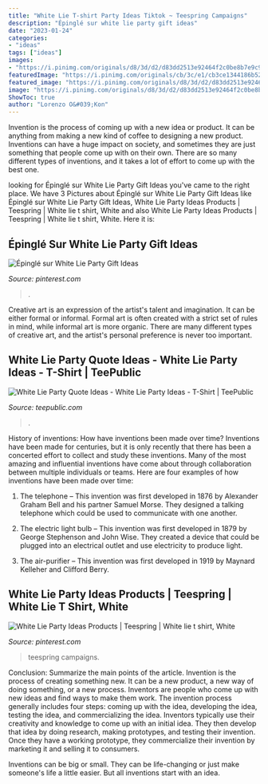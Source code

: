 ```yaml
---
title: "White Lie T-shirt Party Ideas Tiktok ~ Teespring Campaigns"
description: "Épinglé sur white lie party gift ideas"
date: "2023-01-24"
categories:
- "ideas"
tags: ["ideas"]
images:
- "https://i.pinimg.com/originals/d8/3d/d2/d83dd2513e92464f2c0be8b7e9c93d05.png"
featuredImage: "https://i.pinimg.com/originals/cb/3c/e1/cb3ce1344186b52a4a1490c3ddff2e85.jpg"
featured_image: "https://i.pinimg.com/originals/d8/3d/d2/d83dd2513e92464f2c0be8b7e9c93d05.png"
image: "https://i.pinimg.com/originals/d8/3d/d2/d83dd2513e92464f2c0be8b7e9c93d05.png"
ShowToc: true
author: "Lorenzo O&#039;Kon"
---
```



Invention is the process of coming up with a new idea or product. It can be anything from making a new kind of coffee to designing a new product. Inventions can have a huge impact on society, and sometimes they are just something that people come up with on their own. There are so many different types of inventions, and it takes a lot of effort to come up with the best one.

	

		
looking for Épinglé sur White Lie Party Gift Ideas you've came to the right place. We have 3 Pictures about Épinglé sur White Lie Party Gift Ideas like Épinglé sur White Lie Party Gift Ideas, White Lie Party Ideas Products | Teespring | White lie t shirt, White and also White Lie Party Ideas Products | Teespring | White lie t shirt, White. Here it is:
		
    
## Épinglé Sur White Lie Party Gift Ideas

<img loading=lazy src="https://i.pinimg.com/originals/d8/3d/d2/d83dd2513e92464f2c0be8b7e9c93d05.png" onerror="this.onerror=null;this.src='https://tse4.mm.bing.net/th?id=OIP.3RxDo2M8_MPQ7pdnSk0BPQHaJ4&amp;pid=15.1';" alt="Épinglé sur White Lie Party Gift Ideas">

_Source: pinterest.com_

>. 

	

Creative art is an expression of the artist's talent and imagination. It can be either formal or informal. Formal art is often created with a strict set of rules in mind, while informal art is more organic. There are many different types of creative art, and the artist's personal preference is never too important.

    
## White Lie Party Quote Ideas - White Lie Party Ideas - T-Shirt | TeePublic

<img loading=lazy src="https://res.cloudinary.com/teepublic/image/private/s--kOMLJ08Z--/t_Preview/b_rgb:ffffff,c_limit,f_jpg,h_630,q_90,w_630/v1600716654/production/designs/14253920_0.jpg" onerror="this.onerror=null;this.src='https://tse4.mm.bing.net/th?id=OIP.O9B_fISxFlACSV0reMY-BQHaHa&amp;pid=15.1';" alt="White Lie Party Quote Ideas - White Lie Party Ideas - T-Shirt | TeePublic">

_Source: teepublic.com_

>. 

	

History of inventions: How have inventions been made over time?
Inventions have been made for centuries, but it is only recently that there has been a concerted effort to collect and study these inventions. Many of the most amazing and influential inventions have come about through collaboration between multiple individuals or teams. Here are four examples of how inventions have been made over time:

1) The telephone – This invention was first developed in 1876 by Alexander Graham Bell and his partner Samuel Morse. They designed a talking telephone which could be used to communicate with one another.

2) The electric light bulb – This invention was first developed in 1879 by George Stephenson and John Wise. They created a device that could be plugged into an electrical outlet and use electricity to produce light.

3) The air-purifier – This invention was first developed in 1919 by Maynard Kelleher and Clifford Berry.

    
## White Lie Party Ideas Products | Teespring | White Lie T Shirt, White

<img loading=lazy src="https://i.pinimg.com/originals/cb/3c/e1/cb3ce1344186b52a4a1490c3ddff2e85.jpg" onerror="this.onerror=null;this.src='https://tse3.mm.bing.net/th?id=OIP.qoT1vhccOct9I053cU2mdgHaHa&amp;pid=15.1';" alt="White Lie Party Ideas Products | Teespring | White lie t shirt, White">

_Source: pinterest.com_

>teespring campaigns. 

	

Conclusion: Summarize the main points of the article.
Invention is the process of creating something new. It can be a new product, a new way of doing something, or a new process. Inventors are people who come up with new ideas and find ways to make them work.
The invention process generally includes four steps: coming up with the idea, developing the idea, testing the idea, and commercializing the idea. Inventors typically use their creativity and knowledge to come up with an initial idea. They then develop that idea by doing research, making prototypes, and testing their invention. Once they have a working prototype, they commercialize their invention by marketing it and selling it to consumers.

Inventions can be big or small. They can be life-changing or just make someone's life a little easier. But all inventions start with an idea.

